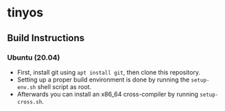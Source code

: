 # tinyos
## Build Instructions
### Ubuntu (20.04)
- First, install git using `apt install git`, then clone this repository.
- Setting up a proper build environment is done by running the `setup-env.sh` shell script as root.
- Afterwards you can install an x86_64 cross-compiler by running `setup-cross.sh`.
